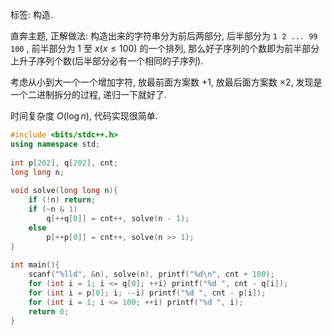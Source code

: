 标签: 构造.

直奔主题, 正解做法: 构造出来的字符串分为前后两部分, 后半部分为 `1 2 ... 99 100` , 前半部分为 $1$  至 $x(x\leqslant 100)$ 的一个排列, 那么好子序列的个数即为前半部分上升子序列个数(后半部分必有一个相同的子序列).

考虑从小到大一个一个增加字符, 放最前面方案数 $+1$, 放最后面方案数 $\times 2$, 发现是一个二进制拆分的过程, 递归一下就好了.

时间复杂度 $O(\log n)$, 代码实现很简单.

```cpp
#include <bits/stdc++.h>
using namespace std;
 
int p[202], q[202], cnt;
long long n;
     
void solve(long long n){
	if (!n) return;
   	if (~n & 1) 
		q[++q[0]] = cnt++, solve(n - 1);
   	else
   		p[++p[0]] = cnt++, solve(n >> 1);
}
    
int main(){
  	scanf("%lld", &n), solve(n), printf("%d\n", cnt + 100);
  	for (int i = 1; i <= q[0]; ++i) printf("%d ", cnt - q[i]);
  	for (int i = p[0]; i; --i) printf("%d ", cnt - p[i]);
   	for (int i = 1; i <= 100; ++i) printf("%d ", i);
 	return 0;
}

```

